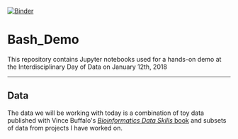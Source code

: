 [![Binder](https://mybinder.org/badge.svg)](https://mybinder.org/v2/gh/liux1299/Bash_Demo/master)

# Bash_Demo

This repository contains Jupyter notebooks used for a hands-on demo at the Interdisciplinary Day of Data on January 12th, 2018

---

## Data

The data we will be working with today is a combination of toy data published with Vince Buffalo's [*Bioinformatics Data Skills* book](http://shop.oreilly.com/product/0636920030157.do) and subsets of data from projects I have worked on.
